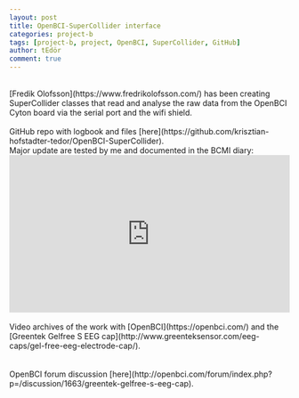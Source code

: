 ```yaml
---
layout: post
title: OpenBCI-SuperCollider interface
categories: project-b
tags: [project-b, project, OpenBCI, SuperCollider, GitHub]
author: tEdör
comment: true
---
```

<br>
[Fredik Olofsson](https://www.fredrikolofsson.com/) has been creating SuperCollider classes that read and analyse the raw data from the  OpenBCI Cyton board via the serial port and the wifi shield.
<br><br>
GitHub repo with logbook and files [here](https://github.com/krisztian-hofstadter-tedor/OpenBCI-SuperCollider).
<br>
Major update are tested by me and documented in the BCMI diary:

<div style="left: 0; width: 100%; height: 0; position: relative; padding-bottom: 56.2493%;"><iframe src="https://www.youtube.com/embed/videoseries?list=PLRr9g36OjY681MfQrZcCA3SUxxWJFwkXC" style="border: 0; top: 0; left: 0; width: 100%; height: 100%; position: absolute;" allowfullscreen scrolling="no"></iframe></div>

<br>
 Video archives of the work with [OpenBCI](https://openbci.com/) and the [Greentek Gelfree S EEG cap](http://www.greenteksensor.com/eeg-caps/gel-free-eeg-electrode-cap/).
<br>
<br><br>
OpenBCI forum discussion [here](http://openbci.com/forum/index.php?p=/discussion/1663/greentek-gelfree-s-eeg-cap).
